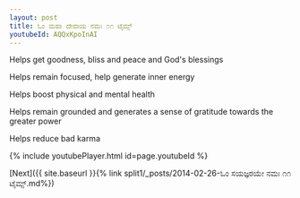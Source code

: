 ```yaml
---
layout: post
title: ಓಂ ಮಹಾ ದೇವಾಯ ನಮಃ ೧೧ ಟೈಮ್ಸ್
youtubeId: AQQxKpoInAI
---
```

 
 
Helps get goodness, bliss and peace and God's blessings
 
Helps remain focused, help generate inner energy 
 
Helps boost physical and mental health 
 
Helps remain grounded and generates a sense of gratitude towards the greater power 
 
Helps reduce bad karma
 
 
 
 


{% include youtubePlayer.html id=page.youtubeId %}
 
[Next]({{ site.baseurl }}{% link  split1/_posts/2014-02-26-ಓಂ ಸಯಜ್ಞರಯೇ ನಮಃ ೧೧ ಟೈಮ್ಸ್.md%})
 
